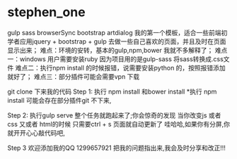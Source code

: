 # stephen_one

gulp sass browserSync bootstrap artdialog
我的第一个模板，适合一些前端初学者应用jquery + bootstrap + gulp 去做一些自己喜欢的页面，并且及时在页面显示出来；
难点：环境的安转，基本的gulp,npm,bower 我就不多解释了；
  难点一：windows 用户需要安装ruby 因为项目用的是gulp-sass 将sass转换成.css文件
  难点二：执行npm install 的时候报错，说需要安装python 的，按照报错添加就好了；
  难点三：部分插件可能会需要vpn 下载


git clone 下来我的代码
 Step 1: 执行 npm install 和bower install
    *执行 npm install 可能会存在部分插件git 不下来,

 Step 2: 执行gulp serve 整个任务就跑起来了;你会惊奇的发现 当你改变js 或者 css 又或者 html的时候 只需要ctrl + s 页面就自动更新了
  哇哈哈,如果你有分屏,你就开开心心敲代码吧,

 Step 3 欢迎添加我的QQ 1299657921 把我的问题指出来,我会及时分享和改正!!!


